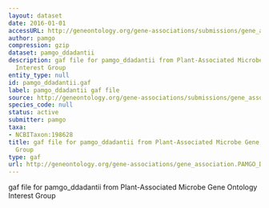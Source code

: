 ```yaml
---
layout: dataset
date: 2016-01-01
accessURL: http://geneontology.org/gene-associations/submissions/gene_association.PAMGO_Ddadantii.gz
author: pamgo
compression: gzip
dataset: pamgo_ddadantii
description: gaf file for pamgo_ddadantii from Plant-Associated Microbe Gene Ontology
  Interest Group
entity_type: null
id: pamgo_ddadantii.gaf
label: pamgo_ddadantii gaf file
source: http://geneontology.org/gene-associations/submissions/gene_association.PAMGO_Ddadantii.gz
species_code: null
status: active
submitter: pamgo
taxa:
- NCBITaxon:198628
title: gaf file for pamgo_ddadantii from Plant-Associated Microbe Gene Ontology Interest
  Group
type: gaf
url: http://geneontology.org/gene-associations/gene_association.PAMGO_Ddadantii.gz
---
```


gaf file for pamgo_ddadantii from Plant-Associated Microbe Gene Ontology Interest Group